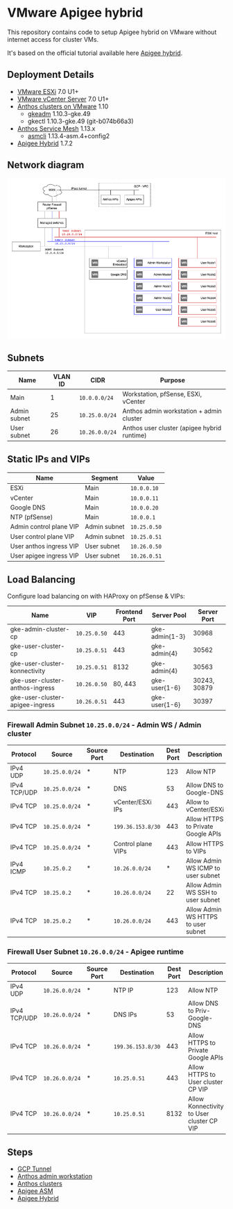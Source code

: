 # VMware Apigee hybrid

This repository contains code to setup Apigee hybrid on VMware without internet access for cluster VMs.

It's based on the official tutorial available here [Apigee hybrid](https://cloud.google.com/apigee/docs/hybrid/v1.7/big-picture).

## Deployment Details

* [VMware ESXi](https://www.vmware.com/products/esxi-and-esx.html) 7.0 U1+
* [VMware vCenter Server](https://www.vmware.com/products/vcenter-server.html) 7.0 U1+
* [Anthos clusters on VMware](https://cloud.google.com/anthos/clusters/docs/on-prem/1.10/overview) 1.10
  * [gkeadm](https://cloud.google.com/anthos/clusters/docs/on-prem/1.10/downloads) 1.10.3-gke.49
  * gkectl 1.10.3-gke.49 (git-b074b66a3)
* [Anthos Service Mesh](https://cloud.google.com/apigee/docs/hybrid/v1.7/install-asm) 1.13.x
  * [asmcli](https://cloud.google.com/service-mesh/v1.13/docs/unified-install/install-dependent-tools#download_asmcli) 1.13.4-asm.4+config2
* [Apigee Hybrid](https://cloud.google.com/apigee/docs/hybrid/v1.7/big-picture) 1.7.2


## Network diagram

![Diagram](docs/medium_network.png)

## Subnets

| Name | VLAN ID | CIDR | Purpose |
|------|---------|------|---------|
| Main | 1 |`10.0.0.0/24` | Workstation, pfSense, ESXi, vCenter |
| Admin subnet | 25 |  `10.25.0.0/24` | Anthos admin workstation + admin cluster |
| User subnet | 26 | `10.26.0.0/24` | Anthos user cluster (apigee hybrid runtime) |

## Static IPs and VIPs

| Name | Segment | Value |
|------|---------|-------|
| ESXi | Main | `10.0.0.10` |
| vCenter | Main | `10.0.0.11` |
| Google DNS | Main | `10.0.0.20` |
| NTP (pfSense) | Main | `10.0.0.1` |
| Admin control plane VIP | Admin subnet | `10.25.0.50` |
| User control plane VIP | Admin subnet | `10.25.0.51` |
| User anthos ingress VIP | User subnet | `10.26.0.50` |
| User apigee ingress VIP | User subnet | `10.26.0.51` |

## Load Balancing

Configure load balancing on with HAProxy on pfSense & VIPs:

| Name                           | VIP          | Frontend Port | Server Pool    | Server Port |
|--------------------------------|--------------|---------------|----------------|-------------|
| gke-admin-cluster-cp           | `10.25.0.50` | 443           | gke-admin{1-3} | 30968       |
| gke-user-cluster-cp            | `10.25.0.51` | 443           | gke-admin{4}   | 30562       |
| gke-user-cluster-konnectivity  | `10.25.0.51` | 8132          | gke-admin{4}   | 30563       |
| gke-user-cluster-anthos-ingress | `10.26.0.50` | 80, 443      | gke-user{1-6}  | 30243, 30879 |
| gke-user-cluster-apigee-ingress | `10.26.0.51` | 443          | gke-user{1-6}  | 30397        |

### Firewall Admin Subnet `10.25.0.0/24` - Admin WS / Admin cluster

| Protocol | Source | Source Port | Destination | Dest Port | Description |
|----------|--------|-------------|-------------|-----------|-------------|
| IPv4 UDP | `10.25.0.0/24` | * | NTP | 123 | Allow NTP |
| IPv4 TCP/UDP | `10.25.0.0/24` | * | DNS | 53 | Allow DNS to Google-DNS |
| IPv4 TCP | `10.25.0.0/24` | * | vCenter/ESXi IPs | 443 | Allow to vCenter/ESXi |
| IPv4 TCP | `10.25.0.0/24` | * | `199.36.153.8/30` | 443 | Allow HTTPS to Private Google APIs |
| IPv4 TCP | `10.25.0.0/24` | * | Control plane VIPs | 443 | Allow HTTPS to VIPs |
| IPv4 ICMP | `10.25.0.2` | * | `10.26.0.0/24` | * | Allow Admin WS ICMP to user subnet |
| IPv4 TCP | `10.25.0.2` | * | `10.26.0.0/24` | 22 | Allow Admin WS SSH to user subnet |
| IPv4 TCP | `10.25.0.2` | * | `10.26.0.0/24` | 443 | Allow Admin WS HTTPS to user subnet |

### Firewall User Subnet `10.26.0.0/24` - Apigee runtime

| Protocol | Source | Source Port | Destination | Dest Port | Description |
|----------|--------|-------------|-------------|-----------|-------------|
| IPv4 UDP | `10.26.0.0/24` | * | NTP IP | 123 | Allow NTP |
| IPv4 TCP/UDP | `10.26.0.0/24` | * | DNS IPs | 53 | Allow DNS to Priv-Google-DNS |
| IPv4 TCP | `10.26.0.0/24` | * | `199.36.153.8/30` | 443 | Allow HTTPS to Private Google APIs |
| IPv4 TCP | `10.26.0.0/24` | * | `10.25.0.51` | 443 | Allow HTTPS to User cluster CP VIP |
| IPv4 TCP | `10.26.0.0/24` | * | `10.25.0.51` | 8132 | Allow Konnectivity to User cluster CP VIP |

## Steps

* [GCP Tunnel](./01-gcp-tunnel/README.md)
* [Anthos admin workstation](./02-anthos-admin-ws/README.md)
* [Anthos clusters](./03-anthos-clusters/README.md)
* [Apigee ASM](./04-apigee-asm/README.md)
* [Apigee Hybrid](./05-apigee-hybrid/README.md)

